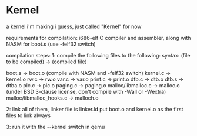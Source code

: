 # Kernel
a kernel i'm making i guess, just called "Kernel" for now

requirements for compilation:
i686-elf C compiler and assembler, along with NASM for boot.s (use -felf32 switch)

compilation steps:
1: compile the following files to the following:
syntax: (file to be compiled) -> (compiled file)

boot.s -> boot.o (compile with NASM and -felf32 switch)
kernel.c -> kernel.o
rw.c -> rw.o
var.c -> var.o
print.c -> print.o
dtb.c -> dtb.o
dtb.s -> dtba.o
pic.c -> pic.o
paging.c -> paging.o
malloc/libmalloc.c -> malloc.o (under BSD 3-clause license, don't compile with -Wall or -Wextra)
malloc/libmalloc_hooks.c -> malloch.o

2: link all of them, linker file is linker.ld
put boot.o and kernel.o as the first files to link always

3: run it with the --kernel switch in qemu



